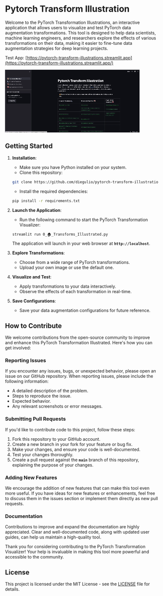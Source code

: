 # Pytorch Transform Illustration

Welcome to the PyTorch Transformation Illustrations, an interactive application that allows users to visualize and test PyTorch data augmentation transformations. This tool is designed to help data scientists, machine learning engineers, and researchers explore the effects of various transformations on their data, making it easier to fine-tune data augmentation strategies for deep learning projects.

Test App: [https://pytorch-transform-illustrations.streamlit.app](https://pytorch-transform-illustrations.streamlit.app/)

![pytorch_transform_ill.gif](statics/pytorch_transform_ill.gif)

## **Getting Started**

1. **Installation**:
    - Make sure you have Python installed on your system.
    - Clone this repository:
    
    ```bash
    git clone https://github.com/diegulio/pytorch-transform-illustrations
    ```
    
    - Install the required dependencies:
    
    ```bash
    pip install -r requirements.txt
    ```
    
2. **Launch the Application**:
    - Run the following command to start the PyTorch Transformation Visualizer:
    
    ```bash
    streamlit run 0_🏠_Transforms_Illustrated.py
    ```
    
    The application will launch in your web browser at **`http://localhost`**.
    
3. **Explore Transformations**:
    - Choose from a wide range of PyTorch transformations.
    - Upload your own image or use the default one.
4. **Visualize and Test**:
    - Apply transformations to your data interactively.
    - Observe the effects of each transformation in real-time.
5. **Save Configurations**:
    - Save your data augmentation configurations for future reference.

## **How to Contribute**

We welcome contributions from the open-source community to improve and enhance this PyTorch Transformation Illustrated. Here's how you can get involved:

### **Reporting Issues**

If you encounter any issues, bugs, or unexpected behavior, please open an issue on our GitHub repository. When reporting issues, please include the following information:

- A detailed description of the problem.
- Steps to reproduce the issue.
- Expected behavior.
- Any relevant screenshots or error messages.

### **Submitting Pull Requests**

If you'd like to contribute code to this project, follow these steps:

1. Fork this repository to your GitHub account.
2. Create a new branch in your fork for your feature or bug fix.
3. Make your changes, and ensure your code is well-documented.
4. Test your changes thoroughly.
5. Create a pull request against the **`main`** branch of this repository, explaining the purpose of your changes.

### **Adding New Features**

We encourage the addition of new features that can make this tool even more useful. If you have ideas for new features or enhancements, feel free to discuss them in the issues section or implement them directly as new pull requests.

### **Documentation**

Contributions to improve and expand the documentation are highly appreciated. Clear and well-documented code, along with updated user guides, can help us maintain a high-quality tool.

Thank you for considering contributing to the PyTorch Transformation Visualizer! Your help is invaluable in making this tool more powerful and accessible to the community.

## **License**

This project is licensed under the MIT License - see the [LICENSE](https://chat.openai.com/c/LICENSE) file for details.